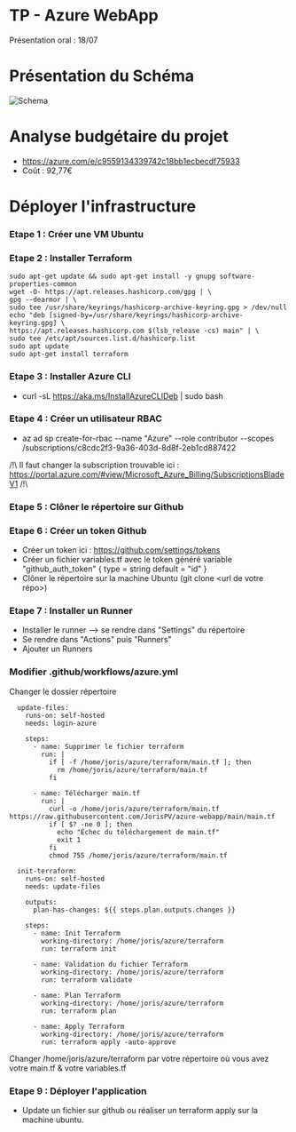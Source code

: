 # TP - Azure WebApp 

Présentation oral : 18/07

# Présentation du Schéma

![Schema](https://acenox.fr/projet/esgi/schema.png)

# Analyse budgétaire du projet

- https://azure.com/e/c9559134339742c18bb1ecbecdf75933
- Coût : 92,77€

# Déployer l'infrastructure

### Etape 1 : Créer une VM Ubuntu

### Etape 2 : Installer Terraform

```
sudo apt-get update && sudo apt-get install -y gnupg software-properties-common
wget -O- https://apt.releases.hashicorp.com/gpg | \
gpg --dearmor | \
sudo tee /usr/share/keyrings/hashicorp-archive-keyring.gpg > /dev/null
echo "deb [signed-by=/usr/share/keyrings/hashicorp-archive-keyring.gpg] \
https://apt.releases.hashicorp.com $(lsb_release -cs) main" | \
sudo tee /etc/apt/sources.list.d/hashicorp.list
sudo apt update
sudo apt-get install terraform
```

### Etape 3 : Installer Azure CLI

- curl -sL https://aka.ms/InstallAzureCLIDeb | sudo bash

### Etape 4 : Créer un utilisateur RBAC

- az ad sp create-for-rbac --name "Azure" --role contributor --scopes /subscriptions/c8cdc2f3-9a36-403d-8d8f-2eb1cd887422

/!\ Il faut changer la subscription trouvable ici : https://portal.azure.com/#view/Microsoft_Azure_Billing/SubscriptionsBladeV1 /!\

### Etape 5 : Clôner le répertoire sur Github

### Etape 6 : Créer un token Github

- Créer un token ici : https://github.com/settings/tokens
- Créer un fichier variables.tf avec le token généré
variable "github_auth_token" {
  type = string
  default = "id"
}
- Clôner le répertoire sur la machine Ubuntu (git clone <url de votre répo>)

### Etape 7 : Installer un Runner

- Installer le runner --> se rendre dans "Settings" du répertoire
- Se rendre dans "Actions" puis "Runners"
- Ajouter un Runners

### Modifier .github/workflows/azure.yml

Changer le dossier répertoire

```
  update-files:
    runs-on: self-hosted
    needs: login-azure

    steps:
      - name: Supprimer le fichier terraform
        run: |
          if [ -f /home/joris/azure/terraform/main.tf ]; then
            rm /home/joris/azure/terraform/main.tf
          fi

      - name: Télécharger main.tf
        run: |
          curl -o /home/joris/azure/terraform/main.tf https://raw.githubusercontent.com/JorisPV/azure-webapp/main/main.tf
          if [ $? -ne 0 ]; then
            echo "Échec du téléchargement de main.tf"
            exit 1
          fi
          chmod 755 /home/joris/azure/terraform/main.tf

  init-terraform:
    runs-on: self-hosted
    needs: update-files

    outputs:
      plan-has-changes: ${{ steps.plan.outputs.changes }}

    steps:
      - name: Init Terraform
        working-directory: /home/joris/azure/terraform
        run: terraform init

      - name: Validation du fichier Terraform
        working-directory: /home/joris/azure/terraform
        run: terraform validate

      - name: Plan Terraform
        working-directory: /home/joris/azure/terraform
        run: terraform plan

      - name: Apply Terraform
        working-directory: /home/joris/azure/terraform
        run: terraform apply -auto-approve

```

  Changer /home/joris/azure/terraform par votre répertoire où vous avez votre main.tf & votre variables.tf

  ### Etape 9 : Déployer l'application

  - Update un fichier sur github ou réaliser un terraform apply sur la machine ubuntu.
